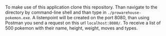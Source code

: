 To make use of this application clone this repository. Than navigate to the directory by command-line shell and than type in `./prowarehouse-pokemon.exe`. 
A listenpoint will be created on the port 8080, than using  Postman you send a request on this url `localhost:8080/`. To receive a list of 500 pokemon with their name, height, weight, moves and types.